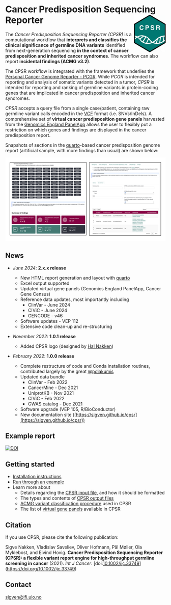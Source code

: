# Cancer Predisposition Sequencing Reporter <a href="https://sigven.github.io/cpsr/"><img src="man/figures/logo.png" align="right" height="118" width="100"/></a>

The *Cancer Predisposition Sequencing Reporter (CPSR)* is a computational workflow that **interprets and classifies the clinical significance of germline DNA variants** identified from next-generation sequencing **in the context of cancer predisposition and inherited cancer syndromes**. The workflow can also report **incidental findings (ACMG v3.2)**.

The CPSR workflow is integrated with the framework that underlies the [Personal Cancer Genome Reporter - PCGR](https://github.com/sigven/pcgr). While *PCGR* is intended for reporting and analysis of somatic variants detected in a tumor, *CPSR* is intended for reporting and ranking of germline variants in protein-coding genes that are implicated in cancer predisposition and inherited cancer syndromes. 

*CPSR* accepts a query file from a single case/patient, containing raw germline variant calls encoded in the [VCF](https://samtools.github.io/hts-specs/VCFv4.2.pdf) format (i.e. SNVs/InDels). A comprehensive set of **virtual cancer predisposition gene panels** harvested from the [Genomics England PanelApp](https://panelapp.genomicsengland.co.uk/) allows the user to flexibly put a restriction on which genes and findings are displayed in the cancer predisposition report.

Snapshots of sections in the [quarto](https://quarto.org)-based cancer predisposition genome report (artificial sample, with more findings than usual) are shown below:

![CPSR views](pkgdown/assets/img/cpsr_sc.png)

## News

-   *June 2024*: **2.x.x release**
    -   New HTML report generation and layout with [quarto](https://quarto.org/)
    -   Excel output supported
    -   Updated virtual gene panels (Genomics England PanelApp, Cancer Gene Census)
    -   Reference data updates, most importantly including 
        - ClinVar - June 2024
        - CIViC - June 2024
        - GENCODE - v46
    -   Software updates - VEP 112
    -   Extensive code clean-up and re-structuring

-   *November 2022*: **1.0.1 release**
    -   Added CPSR logo (designed by [Hal Nakken](https://halvetica.net))
    
-   *February 2022*: **1.0.0 release**
    -   Complete restructure of code and Conda installation routines, contributed largely by the great [@pdiakumis](https://github.com/pdiakumis)
    -   Updated data bundle
        - ClinVar - Feb 2022
        - CancerMine - Dec 2021
        - UniprotKB - Nov 2021
        - CIViC - Feb 2022
        - GWAS catalog - Dec 2021
    -   Software upgrade (VEP 105, R/BioConductor)
    -   New documentation site ([https://sigven.github.io/cpsr](https://sigven.github.io/cpsr))


## Example report

[![DOI](https://zenodo.org/badge/DOI/10.5281/zenodo.11401491.svg)](https://doi.org/10.5281/zenodo.11401491)

## Getting started

-   [Installation instructions](https://sigven.github.io/cpsr/articles/installation.html)
-   [Run through an example](https://sigven.github.io/cpsr/articles/running.html#example-run)
-   Learn more about
    * Details regarding the [CPSR input file](https://sigven.github.io/cpsr/articles/input.html), and how it should be formatted
    * The types and contents of [CPSR output files](https://sigven.github.io/cpsr/articles/output.html)
    * [ACMG variant classification procedure](https://sigven.github.io/cpsr/articles/variant_classification.html) used in CPSR
    * The list of [virtual gene panels](https://sigven.github.io/cpsr/articles/virtual_panels.html) available in CPSR

## Citation

If you use CPSR, please cite the following publication:

Sigve Nakken, Vladislav Saveliev, Oliver Hofmann, Pål Møller, Ola Myklebost, and Eivind Hovig. **Cancer Predisposition Sequencing Reporter (CPSR): a flexible variant report engine for high-throughput germline screening in cancer** (2021). *Int J Cancer*. [doi:[10.1002/ijc.33749](doi:%5B10.1002/ijc.33749)](https://doi.org/10.1002/ijc.33749)

## Contact

[sigven\@ifi.uio.no](mailto:sigven@ifi.uio.no)

